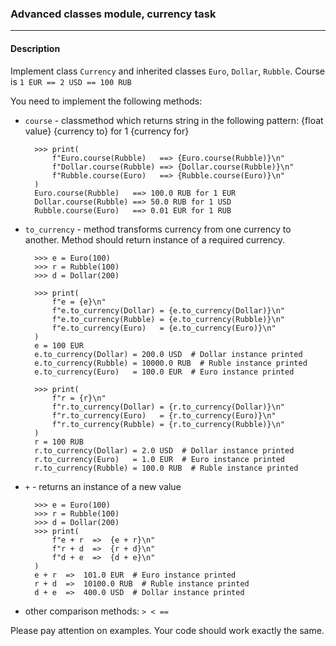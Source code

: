 ### Advanced classes module, currency task
***
#### Description

Implement class `Currency` and inherited classes `Euro`, `Dollar`, `Rubble`.
Course is `1 EUR == 2 USD == 100 RUB`

You need to implement the following methods:

- `course` - classmethod which returns string in the following pattern: {float value} {currency to} for 1 {currency for}
    
        >>> print(
            f"Euro.course(Rubble)   ==> {Euro.course(Rubble)}\n"
            f"Dollar.course(Rubble) ==> {Dollar.course(Rubble)}\n"
            f"Rubble.course(Euro)   ==> {Rubble.course(Euro)}\n"
        )
        Euro.course(Rubble)   ==> 100.0 RUB for 1 EUR
        Dollar.course(Rubble) ==> 50.0 RUB for 1 USD
        Rubble.course(Euro)   ==> 0.01 EUR for 1 RUB
 
- `to_currency` - method transforms currency from one currency to another. Method should return 
instance of a required currency.
    
        >>> e = Euro(100)
        >>> r = Rubble(100)
        >>> d = Dollar(200)
        
        >>> print(
            f"e = {e}\n"
            f"e.to_currency(Dollar) = {e.to_currency(Dollar)}\n"
            f"e.to_currency(Rubble) = {e.to_currency(Rubble)}\n"
            f"e.to_currency(Euro)   = {e.to_currency(Euro)}\n"
        )
        e = 100 EUR
        e.to_currency(Dollar) = 200.0 USD  # Dollar instance printed
        e.to_currency(Rubble) = 10000.0 RUB  # Ruble instance printed
        e.to_currency(Euro)   = 100.0 EUR  # Euro instance printed
        
        >>> print(
            f"r = {r}\n"
            f"r.to_currency(Dollar) = {r.to_currency(Dollar)}\n"
            f"r.to_currency(Euro)   = {r.to_currency(Euro)}\n"
            f"r.to_currency(Rubble) = {r.to_currency(Rubble)}\n"
        )
        r = 100 RUB
        r.to_currency(Dollar) = 2.0 USD  # Dollar instance printed
        r.to_currency(Euro)   = 1.0 EUR  # Euro instance printed
        r.to_currency(Rubble) = 100.0 RUB  # Ruble instance printed

- `+` - returns an instance of a new value

        >>> e = Euro(100)
        >>> r = Rubble(100)
        >>> d = Dollar(200)
        >>> print(
            f"e + r  =>  {e + r}\n"
            f"r + d  =>  {r + d}\n"
            f"d + e  =>  {d + e}\n"
        )
        e + r  =>  101.0 EUR  # Euro instance printed
        r + d  =>  10100.0 RUB  # Ruble instance printed
        d + e  =>  400.0 USD  # Dollar instance printed

- other comparison methods: `> < ==`

Please pay attention on examples. Your code should work exactly the same.
        